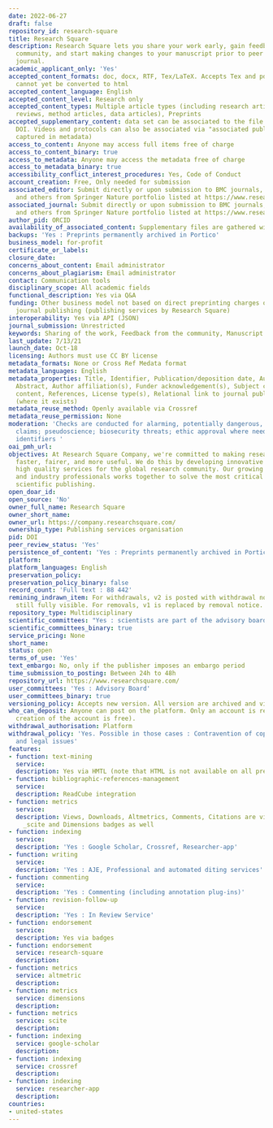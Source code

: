 ```yaml
---
date: 2022-06-27
draft: false
repository_id: research-square
title: Research Square
description: Research Square lets you share your work early, gain feedback from the
  community, and start making changes to your manuscript prior to peer review in a
  journal.
academic_applicant_only: 'Yes'
accepted_content_formats: doc, docx, RTF, Tex/LaTeX. Accepts Tex and pdf but these
  cannot yet be converted to html
accepted_content_language: English
accepted_content_level: Research only
accepted_content_types: Multiple article types (including research articles, systematic
  reviews, method articles, data articles), Preprints
accepted_supplementary_content: data set can be associated to the file under the same
  DOI. Videos and protocols can also be associated via "associated publications" (not
  captured in metadata)
access_to_content: Anyone may access full items free of charge
access_to_content_binary: true
access_to_metadata: Anyone may access the metadata free of charge
access_to_metadata_binary: true
accessibility_conflict_interest_procedures: Yes, Code of Conduct
account_creation: Free, Only needed for submission
associated_editor: Submit directly or upon submission to BMC journals, Nature journals,
  and others from Springer Nature portfolio listed at https://www.researchsquare.com/journals
associated_journal: Submit directly or upon submission to BMC journals, Nature journals,
  and others from Springer Nature portfolio listed at https://www.researchsquare.com/journals
author_pid: ORCID
availability_of_associated_content: Supplementary files are gathered within the platform
backups: 'Yes : Preprints permanently archived in Portico'
business_model: for-profit
certificate_or_labels:
closure_date:
concerns_about_content: Email administrator
concerns_about_plagiarism: Email administrator
contact: Communication tools
disciplinary_scope: All academic fields
functional_description: Yes via Q&A
funding: Other business model not based on direct preprinting charges or associated
  journal publishing (publishing services by Research Square)
interoperability: Yes via API (JSON)
journal_submission: Unrestricted
keywords: Sharing of the work, Feedback from the community, Manuscript improvement
last_update: 7/13/21
launch_date: Oct-18
licensing: Authors must use CC BY license
metadata_formats: None or Cross Ref Medata format
metadata_languages: English
metadata_properties: Title, Identifier, Publication/deposition date, Author name(s),
  Abstract, Author affiliation(s), Funder acknowledgement(s), Subject category, Full-text
  content, References, License type(s), Relational link to journal publication version
  (where it exists)
metadata_reuse_method: Openly available via Crossref
metadata_reuse_permission: None
moderation: 'Checks are conducted for alarming, potentially dangerous, or highly controversial
  claims; pseudoscience; biosecurity threats; ethic approval where needed; personal
  identifiers '
oai_pmh_url:
objectives: At Research Square Company, we're committed to making research communication
  faster, fairer, and more useful. We do this by developing innovative software and
  high quality services for the global research community. Our growing team of researchers
  and industry professionals works together to solve the most critical problems facing
  scientific publishing.
open_doar_id:
open_source: 'No'
owner_full_name: Research Square
owner_short_name:
owner_url: https://company.researchsquare.com/
ownership_type: Publishing services organisation
pid: DOI
peer_review_status: 'Yes'
persistence_of_content: 'Yes : Preprints permanently archived in Portico'
platform:
platform_languages: English
preservation_policy:
preservation_policy_binary: false
record_count: 'Full text : 88 442'
remining_indrawn_item: For withdrawals, v2 is posted with withdrawal notice but v1
  still fully visible. For removals, v1 is replaced by removal notice.
repository_type: Multidisciplinary
scientific_committees: "Yes : scientists are part of the advisory board .\n\n"
scientific_committees_binary: true
service_pricing: None
short_name:
status: open
terms_of_use: 'Yes'
text_embargo: No, only if the publisher imposes an embargo period
time_submission_to_posting: Between 24h to 48h
repository_url: https://www.researchsquare.com/
user_committees: 'Yes : Advisory Board'
user_committees_binary: true
versioning_policy: Accepts new version. All version are archived and visible for readers.
who_can_deposit: Anyone can post on the platform. Only an account is required ( The
  creation of the account is free).
withdrawal_authorisation: Platform
withdrawal_policy: 'Yes. Possible in those cases : Contravention of copyright, ethical
  and legal issues'
features:
- function: text-mining
  service:
  description: Yes via HMTL (note that HTML is not available on all preprints)
- function: bibliographic-references-management
  service:
  description: ReadCube integration
- function: metrics
  service:
  description: Views, Downloads, Altmetrics, Comments, Citations are visible to everyone.
    _scite and Dimensions badges as well
- function: indexing
  service:
  description: 'Yes : Google Scholar, Crossref, Researcher-app'
- function: writing
  service:
  description: 'Yes : AJE, Professional and automated diting services'
- function: commenting
  service:
  description: 'Yes : Commenting (including annotation plug-ins)'
- function: revision-follow-up
  service:
  description: 'Yes : In Review Service'
- function: endorsement
  service:
  description: Yes via badges
- function: endorsement
  service: research-square
  description:
- function: metrics
  service: altmetric
  description:
- function: metrics
  service: dimensions
  description:
- function: metrics
  service: scite
  description:
- function: indexing
  service: google-scholar
  description:
- function: indexing
  service: crossref
  description:
- function: indexing
  service: researcher-app
  description:
countries:
- united-states
---
```




